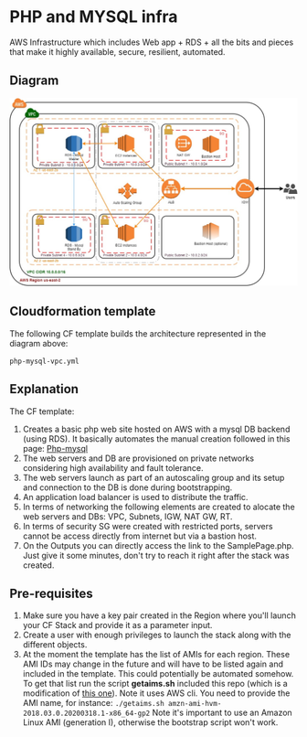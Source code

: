 # PHP and MYSQL infra 
AWS Infrastructure which includes Web app + RDS + all the bits and pieces that make it highly available, secure, resilient, automated.

## Diagram

![Diagram](https://github.com/carloshz4/aws-infra/blob/master/AWS-Infra.jpg)


## Cloudformation template

The following CF template builds the architecture represented in the diagram above:

```
php-mysql-vpc.yml
```


## Explanation

The CF template:

1. Creates a basic php web site hosted on AWS with a mysql DB backend (using RDS). It basically automates the manual creation followed in this page:
[Php-mysql](https://docs.aws.amazon.com/AmazonRDS/latest/UserGuide/CHAP_Tutorials.WebServerDB.CreateWebServer.html)
2. The web servers and DB are provisioned on private networks considering high availability and fault tolerance.
3. The web servers launch as part of an autoscaling group and its setup and connection to the DB is done during bootstrapping.
4. An application load balancer is used to distribute the traffic.
5. In terms of networking the following elements are created to alocate the web servers and DBs: VPC, Subnets, IGW, NAT GW, RT.
6. In terms of security SG were created with restricted ports, servers cannot be access directly from internet but via a bastion host.
7. On the Outputs you can directly access the link to the SamplePage.php. Just give it some minutes, don't try to reach it right after the stack was created.


## Pre-requisites

1. Make sure you have a key pair created in the Region where you'll launch your CF Stack and provide it as a parameter input.
2. Create a user with enough privileges to launch the stack along with the different objects.
3. At the moment the template has the list of AMIs for each region. These AMI IDs may change in the future and will have to be listed again and included in the template. This could potentially be automated somehow. To get that list run the script **getaims.sh** included this repo (which is a modification of [this one](http://www.scalingbits.com/aws/cloudformation/amiids)). Note it uses AWS cli. You need to provide the AMI name, for instance:
```./getaims.sh amzn-ami-hvm-2018.03.0.20200318.1-x86_64-gp2```
Note it's important to use an Amazon Linux AMI (generation I), otherwise the bootstrap script won't work.
